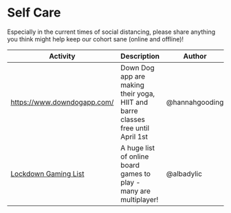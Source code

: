 # Self Care

Especially in the current times of social distancing, please share anything you think might help keep our cohort sane (online and offline)!

| Activity | Description | Author |
| ---- | ----------- | ------- |
| https://www.downdogapp.com/ | Down Dog app are making their yoga, HIIT and barre classes free until April 1st | @hannahgooding |
| [Lockdown Gaming List](https://docs.google.com/spreadsheets/d/1nwZkqIoIkkUakCvjiiLul6QFObxBM0DIP--Diq1KtQU/htmlview) | A huge list of online board games to play - many are multiplayer! | @albadylic |
